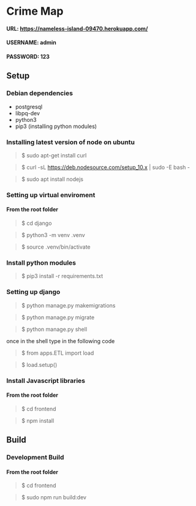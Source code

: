 # Crime Map

#### URL: https://nameless-island-09470.herokuapp.com/
#### USERNAME: admin
#### PASSWORD: 123

## Setup

### Debian dependencies

- postgresql
- libpq-dev
- python3
- pip3 (installing python modules)

### Installing latest version of node on ubuntu

> $ sudo apt-get install curl

> $ curl -sL https://deb.nodesource.com/setup_10.x | sudo -E bash -

> $ sudo apt install nodejs

### Setting up virtual enviroment

#### From the root folder

> $ cd django

> $ python3 -m venv .venv


> $ source .venv/bin/activate


### Install python modules

> $ pip3 install -r requirements.txt

### Setting up django

> $ python manage.py makemigrations

> $ python manage.py migrate

> $ python manage.py shell

once in the shell type in the following code

> $ from apps.ETL import load

> $ load.setup()

### Install Javascript libraries

#### From the root folder

> $ cd frontend

> $ npm install

## Build

### Development Build

#### From the root folder

> $ cd frontend

> $ sudo npm run build:dev

